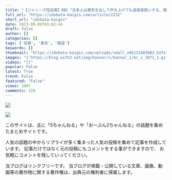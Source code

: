 ```yaml
---
title: "【ジャニーズ性加害】BBC「日本人は勇気を出して声を上げても迷惑者扱いする、報道機関は自発的に背を向けた」"
full_url: "https://idobata-kaigis.com/article/2232"
short_url: "idobata-kaigis"
date: 2023-09-09T03:02:44
draft: false
author: []
categories: []
tags: ['加害', '勇気', '報道']
keywords: []
thumbnail: "https://idobata-kaigis.com/uploads/small_a96131603b03_b2fe186721.jpg"
images: "{'https://blog.with2.net/img/banner/c/banner_1/br_c_1071_1.gif', 'https://imgur.com/3B3OFxQ.jpg', 'https://b.blogmura.com/2ch/88_31.gif', 'https://idobata-kaigis.com/uploads/thumbnail_3a2b136b3964_32ae76964a.webp', 'https://idobata-kaigis.com/uploads/thumbnail_230064b1b7b4_e2e8abbf2f.webp', 'https://static.fc2.com/blogranking/ranking_banner/d_02.gif', 'https://idobata-kaigis.com/uploads/thumbnail_a694a90a4a68_0dbe1c510b.webp', 'https://idobata-kaigis.com/uploads/a96131603b03_b2fe186721.jpg', 'https://idobata-kaigis.com/uploads/thumbnail_9a7534389315_b92e2470d7.webp', 'https://idobata-kaigis.com/uploads/thumbnail_5123927194a4_696c20f3dc.webp', 'https://idobata-kaigis.com/uploads/thumbnail_50b718682532_46044ecf27.webp', 'https://idobata-kaigis.com/uploads/thumbnail_09805025a221_7451c9a2c4.webp', 'https://idobata-kaigis.com/uploads/small_a96131603b03_b2fe186721.jpg', 'https://idobata-kaigis.com/header.webp', 'https://idobata-kaigis.com/uploads/thumbnail_500927608556_3c59378cdb.webp', 'https://idobata-kaigis.com/uploads/thumbnail_ab6705853977_d573ec16fe.webp', 'https://idobata-kaigis.com/uploads/thumbnail_8894148b5131_bb5059101d.webp', 'https://idobata-kaigis.com/uploads/thumbnail_5b634693b032_76c5aeb2b0.webp', 'https://idobata-kaigis.com/uploads/thumbnail_a6390b5a6073_da0e42310b.webp'}"
videos: "[]"
popular: False
latest: True
trend: False
featured: "False"
views: 1087
comments: 128
---
```


![](https://idobata-kaigis.com/uploads/small_a96131603b03_b2fe186721.jpg)

![]([])

<div><p class=''>このサイトは、主に「5ちゃんねる」や「おーぷん2ちゃんねる」の話題を集めたまとめサイトです。</p><p>人気の話題の中からリプライが多く集まった人気の投稿を集めて記事を作成しています。 記事だけではなく元の投稿にもコメントをする事ができますので、 お気軽にコメントを残していってください。</p><p class=''>当ブログはリンクフリーです。 当ブログが掲載・公開している文章、画像、動画等の著作物に関する著作権は、出典元の権利者に帰属します。</p></div>